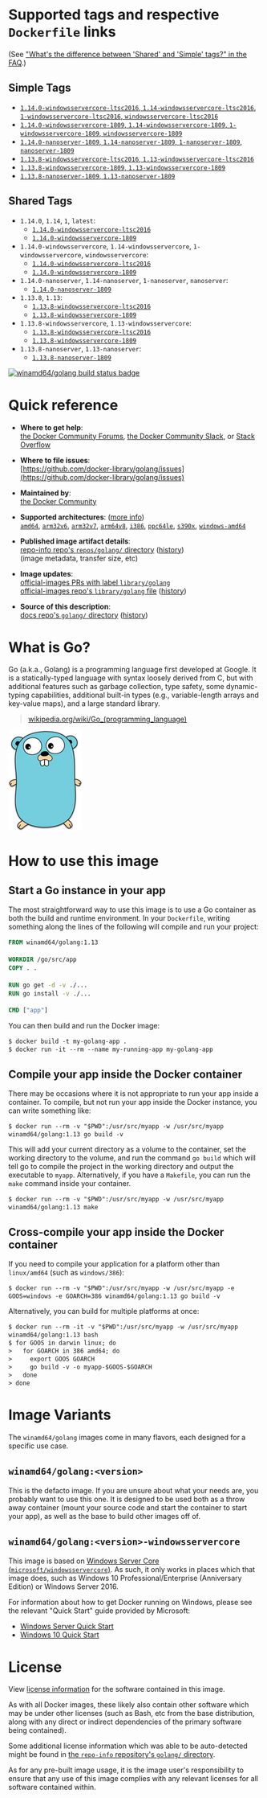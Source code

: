 <!--

********************************************************************************

WARNING:

    DO NOT EDIT "golang/README.md"

    IT IS AUTO-GENERATED

    (from the other files in "golang/" combined with a set of templates)

********************************************************************************

-->

# Supported tags and respective `Dockerfile` links

(See ["What's the difference between 'Shared' and 'Simple' tags?" in the FAQ](https://github.com/docker-library/faq#whats-the-difference-between-shared-and-simple-tags).)

## Simple Tags

-	[`1.14.0-windowsservercore-ltsc2016`, `1.14-windowsservercore-ltsc2016`, `1-windowsservercore-ltsc2016`, `windowsservercore-ltsc2016`](https://github.com/docker-library/golang/blob/69b2283d45ae89c84383d41a9b1aab4d84e5cbae/1.14/windows/windowsservercore-ltsc2016/Dockerfile)
-	[`1.14.0-windowsservercore-1809`, `1.14-windowsservercore-1809`, `1-windowsservercore-1809`, `windowsservercore-1809`](https://github.com/docker-library/golang/blob/69b2283d45ae89c84383d41a9b1aab4d84e5cbae/1.14/windows/windowsservercore-1809/Dockerfile)
-	[`1.14.0-nanoserver-1809`, `1.14-nanoserver-1809`, `1-nanoserver-1809`, `nanoserver-1809`](https://github.com/docker-library/golang/blob/69b2283d45ae89c84383d41a9b1aab4d84e5cbae/1.14/windows/nanoserver-1809/Dockerfile)
-	[`1.13.8-windowsservercore-ltsc2016`, `1.13-windowsservercore-ltsc2016`](https://github.com/docker-library/golang/blob/25aece9839b5abba963586e26e421dcd5ea00881/1.13/windows/windowsservercore-ltsc2016/Dockerfile)
-	[`1.13.8-windowsservercore-1809`, `1.13-windowsservercore-1809`](https://github.com/docker-library/golang/blob/25aece9839b5abba963586e26e421dcd5ea00881/1.13/windows/windowsservercore-1809/Dockerfile)
-	[`1.13.8-nanoserver-1809`, `1.13-nanoserver-1809`](https://github.com/docker-library/golang/blob/25aece9839b5abba963586e26e421dcd5ea00881/1.13/windows/nanoserver-1809/Dockerfile)

## Shared Tags

-	`1.14.0`, `1.14`, `1`, `latest`:
	-	[`1.14.0-windowsservercore-ltsc2016`](https://github.com/docker-library/golang/blob/69b2283d45ae89c84383d41a9b1aab4d84e5cbae/1.14/windows/windowsservercore-ltsc2016/Dockerfile)
	-	[`1.14.0-windowsservercore-1809`](https://github.com/docker-library/golang/blob/69b2283d45ae89c84383d41a9b1aab4d84e5cbae/1.14/windows/windowsservercore-1809/Dockerfile)
-	`1.14.0-windowsservercore`, `1.14-windowsservercore`, `1-windowsservercore`, `windowsservercore`:
	-	[`1.14.0-windowsservercore-ltsc2016`](https://github.com/docker-library/golang/blob/69b2283d45ae89c84383d41a9b1aab4d84e5cbae/1.14/windows/windowsservercore-ltsc2016/Dockerfile)
	-	[`1.14.0-windowsservercore-1809`](https://github.com/docker-library/golang/blob/69b2283d45ae89c84383d41a9b1aab4d84e5cbae/1.14/windows/windowsservercore-1809/Dockerfile)
-	`1.14.0-nanoserver`, `1.14-nanoserver`, `1-nanoserver`, `nanoserver`:
	-	[`1.14.0-nanoserver-1809`](https://github.com/docker-library/golang/blob/69b2283d45ae89c84383d41a9b1aab4d84e5cbae/1.14/windows/nanoserver-1809/Dockerfile)
-	`1.13.8`, `1.13`:
	-	[`1.13.8-windowsservercore-ltsc2016`](https://github.com/docker-library/golang/blob/25aece9839b5abba963586e26e421dcd5ea00881/1.13/windows/windowsservercore-ltsc2016/Dockerfile)
	-	[`1.13.8-windowsservercore-1809`](https://github.com/docker-library/golang/blob/25aece9839b5abba963586e26e421dcd5ea00881/1.13/windows/windowsservercore-1809/Dockerfile)
-	`1.13.8-windowsservercore`, `1.13-windowsservercore`:
	-	[`1.13.8-windowsservercore-ltsc2016`](https://github.com/docker-library/golang/blob/25aece9839b5abba963586e26e421dcd5ea00881/1.13/windows/windowsservercore-ltsc2016/Dockerfile)
	-	[`1.13.8-windowsservercore-1809`](https://github.com/docker-library/golang/blob/25aece9839b5abba963586e26e421dcd5ea00881/1.13/windows/windowsservercore-1809/Dockerfile)
-	`1.13.8-nanoserver`, `1.13-nanoserver`:
	-	[`1.13.8-nanoserver-1809`](https://github.com/docker-library/golang/blob/25aece9839b5abba963586e26e421dcd5ea00881/1.13/windows/nanoserver-1809/Dockerfile)

[![winamd64/golang build status badge](https://img.shields.io/jenkins/s/https/doi-janky.infosiftr.net/job/multiarch/job/windows-amd64/job/golang.svg?label=winamd64/golang%20%20build%20job)](https://doi-janky.infosiftr.net/job/multiarch/job/windows-amd64/job/golang/)

# Quick reference

-	**Where to get help**:  
	[the Docker Community Forums](https://forums.docker.com/), [the Docker Community Slack](http://dockr.ly/slack), or [Stack Overflow](https://stackoverflow.com/search?tab=newest&q=docker)

-	**Where to file issues**:  
	[https://github.com/docker-library/golang/issues](https://github.com/docker-library/golang/issues)

-	**Maintained by**:  
	[the Docker Community](https://github.com/docker-library/golang)

-	**Supported architectures**: ([more info](https://github.com/docker-library/official-images#architectures-other-than-amd64))  
	[`amd64`](https://hub.docker.com/r/amd64/golang/), [`arm32v6`](https://hub.docker.com/r/arm32v6/golang/), [`arm32v7`](https://hub.docker.com/r/arm32v7/golang/), [`arm64v8`](https://hub.docker.com/r/arm64v8/golang/), [`i386`](https://hub.docker.com/r/i386/golang/), [`ppc64le`](https://hub.docker.com/r/ppc64le/golang/), [`s390x`](https://hub.docker.com/r/s390x/golang/), [`windows-amd64`](https://hub.docker.com/r/winamd64/golang/)

-	**Published image artifact details**:  
	[repo-info repo's `repos/golang/` directory](https://github.com/docker-library/repo-info/blob/master/repos/golang) ([history](https://github.com/docker-library/repo-info/commits/master/repos/golang))  
	(image metadata, transfer size, etc)

-	**Image updates**:  
	[official-images PRs with label `library/golang`](https://github.com/docker-library/official-images/pulls?q=label%3Alibrary%2Fgolang)  
	[official-images repo's `library/golang` file](https://github.com/docker-library/official-images/blob/master/library/golang) ([history](https://github.com/docker-library/official-images/commits/master/library/golang))

-	**Source of this description**:  
	[docs repo's `golang/` directory](https://github.com/docker-library/docs/tree/master/golang) ([history](https://github.com/docker-library/docs/commits/master/golang))

# What is Go?

Go (a.k.a., Golang) is a programming language first developed at Google. It is a statically-typed language with syntax loosely derived from C, but with additional features such as garbage collection, type safety, some dynamic-typing capabilities, additional built-in types (e.g., variable-length arrays and key-value maps), and a large standard library.

> [wikipedia.org/wiki/Go_(programming_language)](http://en.wikipedia.org/wiki/Go_%28programming_language%29)

![logo](https://raw.githubusercontent.com/docker-library/docs/01c12653951b2fe592c1f93a13b4e289ada0e3a1/golang/logo.png)

# How to use this image

## Start a Go instance in your app

The most straightforward way to use this image is to use a Go container as both the build and runtime environment. In your `Dockerfile`, writing something along the lines of the following will compile and run your project:

```dockerfile
FROM winamd64/golang:1.13

WORKDIR /go/src/app
COPY . .

RUN go get -d -v ./...
RUN go install -v ./...

CMD ["app"]
```

You can then build and run the Docker image:

```console
$ docker build -t my-golang-app .
$ docker run -it --rm --name my-running-app my-golang-app
```

## Compile your app inside the Docker container

There may be occasions where it is not appropriate to run your app inside a container. To compile, but not run your app inside the Docker instance, you can write something like:

```console
$ docker run --rm -v "$PWD":/usr/src/myapp -w /usr/src/myapp winamd64/golang:1.13 go build -v
```

This will add your current directory as a volume to the container, set the working directory to the volume, and run the command `go build` which will tell go to compile the project in the working directory and output the executable to `myapp`. Alternatively, if you have a `Makefile`, you can run the `make` command inside your container.

```console
$ docker run --rm -v "$PWD":/usr/src/myapp -w /usr/src/myapp winamd64/golang:1.13 make
```

## Cross-compile your app inside the Docker container

If you need to compile your application for a platform other than `linux/amd64` (such as `windows/386`):

```console
$ docker run --rm -v "$PWD":/usr/src/myapp -w /usr/src/myapp -e GOOS=windows -e GOARCH=386 winamd64/golang:1.13 go build -v
```

Alternatively, you can build for multiple platforms at once:

```console
$ docker run --rm -it -v "$PWD":/usr/src/myapp -w /usr/src/myapp winamd64/golang:1.13 bash
$ for GOOS in darwin linux; do
>   for GOARCH in 386 amd64; do
>     export GOOS GOARCH
>     go build -v -o myapp-$GOOS-$GOARCH
>   done
> done
```

# Image Variants

The `winamd64/golang` images come in many flavors, each designed for a specific use case.

## `winamd64/golang:<version>`

This is the defacto image. If you are unsure about what your needs are, you probably want to use this one. It is designed to be used both as a throw away container (mount your source code and start the container to start your app), as well as the base to build other images off of.

## `winamd64/golang:<version>-windowsservercore`

This image is based on [Windows Server Core (`microsoft/windowsservercore`)](https://hub.docker.com/r/microsoft/windowsservercore/). As such, it only works in places which that image does, such as Windows 10 Professional/Enterprise (Anniversary Edition) or Windows Server 2016.

For information about how to get Docker running on Windows, please see the relevant "Quick Start" guide provided by Microsoft:

-	[Windows Server Quick Start](https://msdn.microsoft.com/en-us/virtualization/windowscontainers/quick_start/quick_start_windows_server)
-	[Windows 10 Quick Start](https://msdn.microsoft.com/en-us/virtualization/windowscontainers/quick_start/quick_start_windows_10)

# License

View [license information](http://golang.org/LICENSE) for the software contained in this image.

As with all Docker images, these likely also contain other software which may be under other licenses (such as Bash, etc from the base distribution, along with any direct or indirect dependencies of the primary software being contained).

Some additional license information which was able to be auto-detected might be found in [the `repo-info` repository's `golang/` directory](https://github.com/docker-library/repo-info/tree/master/repos/golang).

As for any pre-built image usage, it is the image user's responsibility to ensure that any use of this image complies with any relevant licenses for all software contained within.
